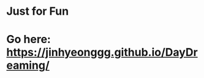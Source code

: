 Just for Fun
=================================
# Go here: https://jinhyeonggg.github.io/DayDreaming/
